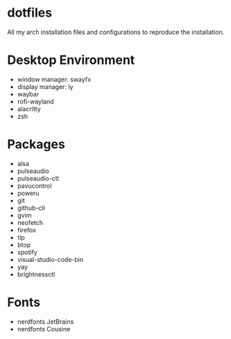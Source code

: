 # dotfiles
All my arch installation files and configurations to reproduce the installation.

# Desktop Environment
* window manager: swayfx
* display manager: ly
* waybar
* rofi-wayland
* alacritty
* zsh

# Packages
* alsa
* pulseaudio
* pulseaudio-ctl
* pavucontrol
* poweru
* git
* github-cli
* gvim
* neofetch
* firefox
* tlp
* btop
* spotify
* visual-studio-code-bin
* yay
* brightnessctl

# Fonts
* nerdfonts JetBrains
* nerdfonts Cousine
